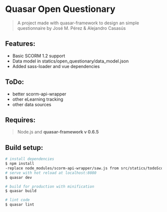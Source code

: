 # Quasar Open Questionary
> A project made with quasar-framework to design an simple questionnaire by José M. Pérez & Alejandro Casasús

## Features:
- Basic SCORM 1.2 support
- Data model in statics/open_questionary/data_model.json
- Added sass-loader and vue dependencies 

## ToDo:
- better scorm-api-wrapper
- other eLearning tracking
- other data sources

## Requires:
>Node.js and **quasar-framework v 0.6.5**

## Build setup:
``` bash
# install dependencies
$ npm install
-replace node_modules/scorm-api-wrapper/saw.js from src/statics/todoScormApiWrapper/saw.js
# serve with hot reload at localhost:8080
$ quasar dev

# build for production with minification
$ quasar build

# lint code
$ quasar lint
```
